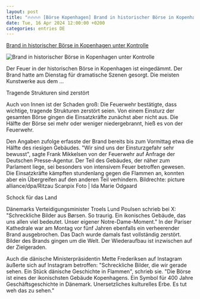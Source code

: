 ```yaml
---
layout: post
title: "🔥🔥🔥🔥 [Börse Kopenhagen] Brand in historischer Börse in Kopenhagen unter Kontrolle"
date: Tue, 16 Apr 2024 12:00:00 +0200
categories: entries DE
---
```

[Brand in historischer Börse in Kopenhagen unter Kontrolle](https://www.mdr.de/nachrichten/welt/brand-feuer-boerse-kopenhagen-daenemark-100.html)

![Brand in historischer Börse in Kopenhagen unter Kontrolle](https://cdn.mdr.de/nachrichten/mdraktuell-22852_v-variantBig16x9_wm-true_zc-ecbbafc6.jpg?version=31857)

Der Feuer in der historischen Börse in Kopenhagen ist eingedämmt. Der Brand hatte am Dienstag für dramatische Szenen gesorgt. Die meisten Kunstwerke aus dem ...

Tragende Strukturen sind zerstört

Auch von Innen ist der Schaden groß: Die Feuerwehr bestätigte, dass wichtige, tragende Strukturen zerstört seien. Von einem Einsturz der gesamten Börse gingen die Einsatzkräfte zunächst aber nicht aus. Die Hälfte der Börse sei mehr oder weniger niedergebrannt, hieß es von der Feuerwehr.

Den Angaben zufolge erfasste der Brand bereits bis zum Vormittag etwa die Hälfte des riesigen Gebäudes. "Wir sind uns der Einsturzgefahr sehr bewusst", sagte Frank Mikkelsen von der Feuerwehr auf Anfrage der Deutschen Presse-Agentur. Der Teil des Gebäudes, der näher zum Parlament liege, sei besonders von intensivem Feuer betroffen gewesen. Die Einsatzkräfte kämpften stundenlang gegen die Flammen an, konnten aber ein Übergreifen auf den anderen Teil verhindern. Bildrechte: picture alliance/dpa/Ritzau Scanpix Foto | Ida Marie Odgaard

Schock für das Land

Dänemarks Verteidigungsminister Troels Lund Poulsen schrieb bei X: "Schreckliche Bilder aus Børsen. So traurig. Ein ikonisches Gebäude, das uns allen viel bedeutet. Unser eigener Notre-Dame-Moment." In der Pariser Kathedrale war am Montag vor fünf Jahren ebenfalls ein verheerender Brand ausgebrochen. Das Dach wurde damals fast vollständig zerstört. Bilder des Brands gingen um die Welt. Der Wiederaufbau ist inzwischen auf der Zielgeraden.

Auch die dänische Ministerpräsidentin Mette Frederiksen auf Instagram äußerte sich auf Instagram betroffen: "Schreckliche Bilder, die wir gerade sehen. Ein Stück dänische Geschichte in Flammen", schrieb sie. "Die Börse ist eines der ikonischsten Gebäude Kopenhagens. Ein Symbol für 400 Jahre Geschäftsgeschichte in Dänemark. Unersetzliches kulturelles Erbe. Es tut weh das zu sehen."


